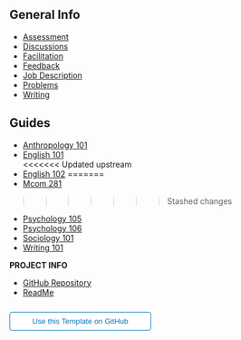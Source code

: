 ## General Info
- [Assessment](assessment.md)
- [Discussions](discussions.md)
- [Facilitation](facilitation.md)
- [Feedback](feedback.md)
- [Job Description](job-description.md)
- [Problems](problems.md)
- [Writing](writing.md)

## Guides
- [Anthropology 101](anth101.md)
- [English 101](engl101.md)  
<<<<<<< Updated upstream
- [English 102](engl102.md) 
=======
- [Mcom 281](mcom281.md) 
>>>>>>> Stashed changes
- [Psychology 105](psyc105.md)  
- [Psychology 106](psyc106.md) 
- [Sociology 101](soci101.md) 
- [Writing 101](wrtg101.md) 

**PROJECT INFO**  
* [GitHub Repository](https://github.com/hibbitts-design/docsify-open-publishing-starter-kit/)  
* [ReadMe](https://github.com/hibbitts-design/docsify-open-publishing-starter-kit/blob/main/README.md)  

<form action="https://github.com/hibbitts-design/docsify-open-publishing-starter-kit/generate" target="_blank">
  <input type="submit" value="Use this Template on GitHub" style="cursor: pointer;margin-top:12px;padding:8px;background-color:#FFFFFF;border:1px solid #0374B5;border-radius:.25rem;color:#0374B5;display:inline-block;text-align:center;text-decoration:none;width:250px;-webkit-text-size-adjust:none;mso-hide:all;" />
</form>
